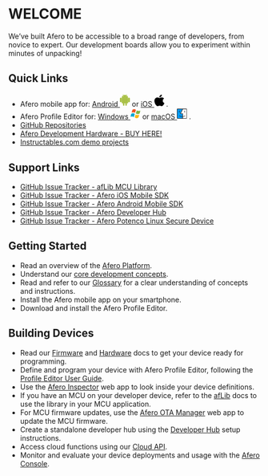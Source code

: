 # WELCOME

We’ve built Afero to be accessible to a broad range of developers, from novice to expert. Our development boards allow you to experiment within minutes of unpacking!

## Quick Links

* Afero mobile app for: [Android <img src="img/android.svg" alt="drawing" width="20" vspace="1"/>](https://play.google.com/store/apps/details?id=io.afero.tokui.prod.release) or [iOS <img src="img/apple.svg" alt="drawing" width="20" vspace="1"/>](https://apps.apple.com/us/app/afero-iot-platform/id1065087421?ls=1) .
* Afero Profile Editor for: [Windows <img src="img/windows.svg" alt="drawing" width="20" vspace="1"/>](https://cdn.afero.io/latest-ape/win) or [macOS <img src="img/macos.svg" alt="drawing" width="20" vspace="1"/>](https://cdn.afero.io/latest-ape/mac) .
* [GitHub Repositories](https://github.com/aferodeveloper)
* [Afero Development Hardware - BUY HERE!](Hardware)
* [Instructables.com demo projects](http://www.instructables.com/howto/afero)

## Support Links

- [GitHub Issue Tracker - afLib MCU Library](https://github.com/aferodeveloper/afLib/issues)
- [GitHub Issue Tracker - Afero iOS Mobile SDK](https://github.com/aferodeveloper/AferoSwiftSDK/issues)
- [GitHub Issue Tracker - Afero Android Mobile SDK](https://github.com/aferodeveloper/AferoJavaSDK/issues)
- [GitHub Issue Tracker - Afero Developer Hub](https://github.com/aferodeveloper/developerhub/issues)
- [GitHub Issue Tracker - Afero Potenco Linux Secure Device](https://github.com/AferoCE/potenco/issues)

## Getting Started

- Read an overview of the [Afero Platform](/en/latest/SystemOverview).
- Understand our [core development concepts](/en/latest/CoreConcepts).
- Read and refer to our [Glossary](/en/latest/Glossary) for a clear understanding of concepts and instructions.
- Install the Afero mobile app on your smartphone.
- Download and install the Afero Profile Editor.

## Building Devices

- Read our [Firmware](/en/latest/FW-API) and [Hardware](/en/latest/HWRef) docs to get your device ready for programming.
- Define and program your device with Afero Profile Editor, following the [Profile Editor User Guide](/en/latest/Projects).
- Use the [Afero Inspector](/en/latest/Inspector) web app to look inside your device definitions.
- If you have an MCU on your developer device, refer to the [afLib](/en/latest/API-afLib) docs to use the library in your MCU application.
- For MCU firmware updates, use the [Afero OTA Manager](/en/latest/OTAMgr) web app to update the MCU firmware.
- Create a standalone developer hub using the [Developer Hub](/en/latest/StandaloneHub) setup instructions.
- Access cloud functions using our [Cloud API](/en/latest/CloudAPIs).
- Monitor and evaluate your device deployments and usage with the [Afero Console](/en/latest/Console).